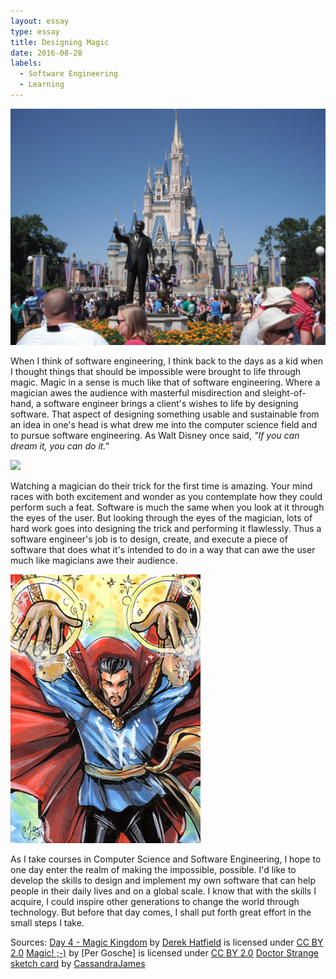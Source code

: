 ```yaml
---
layout: essay
type: essay
title: Designing Magic
date: 2016-08-28
labels:
  - Software Engineering
  - Learning
---
```


<img class="ui medium left circular floated image" src="../images/Day 4 Magic Kingdom.jpg">

When I think of software engineering, I think back to the days as a kid when I thought things that should be impossible were brought to life through magic. Magic in a sense is much like that of software engineering. Where a magician awes the audience with masterful misdirection and sleight-of-hand, a software engineer brings a client's wishes to life by designing software. That aspect of designing something usable and sustainable from an idea in one's head is what drew me into the computer science field and to pursue software engineering. As Walt Disney once said, *"If you can dream it, you can do it."*

<img class="ui medium left circular floated image" src="../images/Per Gosche.jpg">

Watching a magician do their trick for the first time is amazing. Your mind races with both excitement and wonder as you contemplate how they could perform such a feat. Software is much the same when you look at it through the eyes of the user. But looking through the eyes of the magician, lots of hard work goes into designing the trick and performing it flawlessly. Thus a software engineer's job is to design, create, and execute a piece of software that does what it's intended to do in a way that can awe the user much like magicians awe their audience. 

<img class="ui medium left circular floated image" src="../images/doctor_strange_sketch_card_by_heartofglitter.jpg">

As I take courses in Computer Science and Software Engineering, I hope to one day enter the realm of making the impossible, possible.
I'd like to develop the skills to design and implement my own software that can help people in their daily lives and on a global scale. I know that with the skills I acquire, I could inspire other generations to change the world through technology. But before that day comes, I shall put forth great effort in the small steps I take.

Sources: [Day 4 - Magic Kingdom](https://www.flickr.com/photos/loimere/5068068920/) by [Derek Hatfield](https://www.flickr.com/photos/loimere/) is licensed under [CC BY 2.0](https://creativecommons.org/licenses/by/2.0/)
[Magic! ;-)](https://www.flickr.com/photos/peronimo/15085636609/) by [Per Gosche] is licensed under [CC BY 2.0](https://creativecommons.org/licenses/by/2.0/)
[Doctor Strange sketch card](http://cassandrajames.deviantart.com/art/Doctor-Strange-sketch-card-208649132) by [CassandraJames](http://cassandrajames.deviantart.com/)

